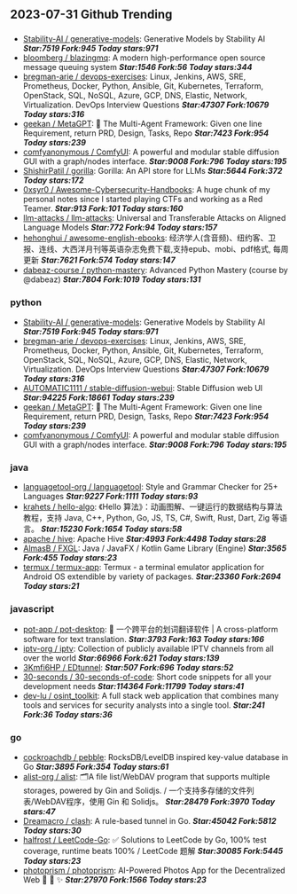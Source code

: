 ## 2023-07-31 Github Trending

### 
* [Stability-AI / generative-models](https://github.com/Stability-AI/generative-models): Generative Models by Stability AI ***Star:7519 Fork:945 Today stars:971***
* [bloomberg / blazingmq](https://github.com/bloomberg/blazingmq): A modern high-performance open source message queuing system ***Star:1546 Fork:56 Today stars:344***
* [bregman-arie / devops-exercises](https://github.com/bregman-arie/devops-exercises): Linux, Jenkins, AWS, SRE, Prometheus, Docker, Python, Ansible, Git, Kubernetes, Terraform, OpenStack, SQL, NoSQL, Azure, GCP, DNS, Elastic, Network, Virtualization. DevOps Interview Questions ***Star:47307 Fork:10679 Today stars:316***
* [geekan / MetaGPT](https://github.com/geekan/MetaGPT): 🌟
The Multi-Agent Framework: Given one line Requirement, return PRD, Design, Tasks, Repo ***Star:7423 Fork:954 Today stars:239***
* [comfyanonymous / ComfyUI](https://github.com/comfyanonymous/ComfyUI): A powerful and modular stable diffusion GUI with a graph/nodes interface. ***Star:9008 Fork:796 Today stars:195***
* [ShishirPatil / gorilla](https://github.com/ShishirPatil/gorilla): Gorilla: An API store for LLMs ***Star:5644 Fork:372 Today stars:172***
* [0xsyr0 / Awesome-Cybersecurity-Handbooks](https://github.com/0xsyr0/Awesome-Cybersecurity-Handbooks): A huge chunk of my personal notes since I started playing CTFs and working as a Red Teamer. ***Star:913 Fork:101 Today stars:160***
* [llm-attacks / llm-attacks](https://github.com/llm-attacks/llm-attacks): Universal and Transferable Attacks on Aligned Language Models ***Star:772 Fork:94 Today stars:157***
* [hehonghui / awesome-english-ebooks](https://github.com/hehonghui/awesome-english-ebooks): 经济学人(含音频)、纽约客、卫报、连线、大西洋月刊等英语杂志免费下载,支持epub、mobi、pdf格式, 每周更新 ***Star:7621 Fork:574 Today stars:147***
* [dabeaz-course / python-mastery](https://github.com/dabeaz-course/python-mastery): Advanced Python Mastery (course by @dabeaz) ***Star:7804 Fork:1019 Today stars:131***

### python
* [Stability-AI / generative-models](https://github.com/Stability-AI/generative-models): Generative Models by Stability AI ***Star:7519 Fork:945 Today stars:971***
* [bregman-arie / devops-exercises](https://github.com/bregman-arie/devops-exercises): Linux, Jenkins, AWS, SRE, Prometheus, Docker, Python, Ansible, Git, Kubernetes, Terraform, OpenStack, SQL, NoSQL, Azure, GCP, DNS, Elastic, Network, Virtualization. DevOps Interview Questions ***Star:47307 Fork:10679 Today stars:316***
* [AUTOMATIC1111 / stable-diffusion-webui](https://github.com/AUTOMATIC1111/stable-diffusion-webui): Stable Diffusion web UI ***Star:94225 Fork:18661 Today stars:239***
* [geekan / MetaGPT](https://github.com/geekan/MetaGPT): 🌟
The Multi-Agent Framework: Given one line Requirement, return PRD, Design, Tasks, Repo ***Star:7423 Fork:954 Today stars:239***
* [comfyanonymous / ComfyUI](https://github.com/comfyanonymous/ComfyUI): A powerful and modular stable diffusion GUI with a graph/nodes interface. ***Star:9008 Fork:796 Today stars:195***

### java
* [languagetool-org / languagetool](https://github.com/languagetool-org/languagetool): Style and Grammar Checker for 25+ Languages ***Star:9227 Fork:1111 Today stars:93***
* [krahets / hello-algo](https://github.com/krahets/hello-algo): 《Hello 算法》：动画图解、一键运行的数据结构与算法教程，支持 Java, C++, Python, Go, JS, TS, C#, Swift, Rust, Dart, Zig 等语言。 ***Star:15230 Fork:1654 Today stars:58***
* [apache / hive](https://github.com/apache/hive): Apache Hive ***Star:4993 Fork:4498 Today stars:28***
* [AlmasB / FXGL](https://github.com/AlmasB/FXGL): Java / JavaFX / Kotlin Game Library (Engine) ***Star:3565 Fork:455 Today stars:23***
* [termux / termux-app](https://github.com/termux/termux-app): Termux - a terminal emulator application for Android OS extendible by variety of packages. ***Star:23360 Fork:2694 Today stars:21***

### javascript
* [pot-app / pot-desktop](https://github.com/pot-app/pot-desktop): 🌈
一个跨平台的划词翻译软件 | A cross-platform software for text translation. ***Star:3793 Fork:163 Today stars:166***
* [iptv-org / iptv](https://github.com/iptv-org/iptv): Collection of publicly available IPTV channels from all over the world ***Star:66966 Fork:621 Today stars:139***
* [3Kmfi6HP / EDtunnel](https://github.com/3Kmfi6HP/EDtunnel):  ***Star:507 Fork:696 Today stars:52***
* [30-seconds / 30-seconds-of-code](https://github.com/30-seconds/30-seconds-of-code): Short code snippets for all your development needs ***Star:114364 Fork:11799 Today stars:41***
* [dev-lu / osint_toolkit](https://github.com/dev-lu/osint_toolkit): A full stack web application that combines many tools and services for security analysts into a single tool. ***Star:241 Fork:36 Today stars:36***

### go
* [cockroachdb / pebble](https://github.com/cockroachdb/pebble): RocksDB/LevelDB inspired key-value database in Go ***Star:3895 Fork:354 Today stars:61***
* [alist-org / alist](https://github.com/alist-org/alist): 🗂️A file list/WebDAV program that supports multiple storages, powered by Gin and Solidjs. / 一个支持多存储的文件列表/WebDAV程序，使用 Gin 和 Solidjs。 ***Star:28479 Fork:3970 Today stars:47***
* [Dreamacro / clash](https://github.com/Dreamacro/clash): A rule-based tunnel in Go. ***Star:45042 Fork:5812 Today stars:30***
* [halfrost / LeetCode-Go](https://github.com/halfrost/LeetCode-Go): ✅ Solutions to LeetCode by Go, 100% test coverage, runtime beats 100% / LeetCode 题解 ***Star:30085 Fork:5445 Today stars:23***
* [photoprism / photoprism](https://github.com/photoprism/photoprism): AI-Powered Photos App for the Decentralized Web
🌈
💎
✨ ***Star:27970 Fork:1566 Today stars:23***
